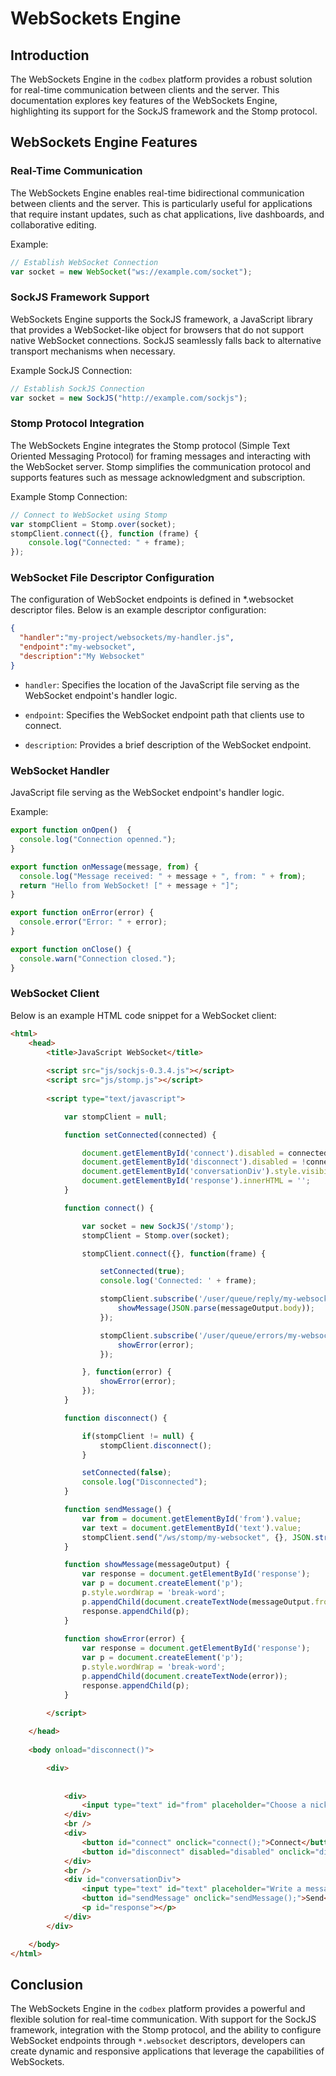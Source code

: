 # WebSockets Engine

## Introduction

The WebSockets Engine in the `codbex` platform provides a robust solution for real-time communication between clients and the server. This documentation explores key features of the WebSockets Engine, highlighting its support for the SockJS framework and the Stomp protocol.

## WebSockets Engine Features

### Real-Time Communication

The WebSockets Engine enables real-time bidirectional communication between clients and the server. This is particularly useful for applications that require instant updates, such as chat applications, live dashboards, and collaborative editing.

Example:

```javascript
// Establish WebSocket Connection
var socket = new WebSocket("ws://example.com/socket");
```

### SockJS Framework Support

WebSockets Engine supports the SockJS framework, a JavaScript library that provides a WebSocket-like object for browsers that do not support native WebSocket connections. SockJS seamlessly falls back to alternative transport mechanisms when necessary.

Example SockJS Connection:

```javascript
// Establish SockJS Connection
var socket = new SockJS("http://example.com/sockjs");
```

### Stomp Protocol Integration

The WebSockets Engine integrates the Stomp protocol (Simple Text Oriented Messaging Protocol) for framing messages and interacting with the WebSocket server. Stomp simplifies the communication protocol and supports features such as message acknowledgment and subscription.

Example Stomp Connection:

```javascript
// Connect to WebSocket using Stomp
var stompClient = Stomp.over(socket);
stompClient.connect({}, function (frame) {
    console.log("Connected: " + frame);
});
```

### WebSocket File Descriptor Configuration

The configuration of WebSocket endpoints is defined in *.websocket descriptor files. Below is an example descriptor configuration:

```json
{
  "handler":"my-project/websockets/my-handler.js",
  "endpoint":"my-websocket",
  "description":"My Websocket"
}
```

* `handler`: Specifies the location of the JavaScript file serving as the WebSocket endpoint's handler logic.

* `endpoint`: Specifies the WebSocket endpoint path that clients use to connect.

* `description`: Provides a brief description of the WebSocket endpoint.


### WebSocket Handler

JavaScript file serving as the WebSocket endpoint's handler logic.

Example:

```javascript
export function onOpen()  {
  console.log("Connection openned.");
}

export function onMessage(message, from) {
  console.log("Message received: " + message + ", from: " + from);
  return "Hello from WebSocket! [" + message + "]";
}

export function onError(error) {
  console.error("Error: " + error);
}

export function onClose() {
  console.warn("Connection closed.");
}
```

### WebSocket Client

Below is an example HTML code snippet for a WebSocket client:

```html
<html>
	<head>
	    <title>JavaScript WebSocket</title>
	    
	    <script src="js/sockjs-0.3.4.js"></script>
	    <script src="js/stomp.js"></script>
	    
	    <script type="text/javascript">

	        var stompClient = null;

	        function setConnected(connected) {

	            document.getElementById('connect').disabled = connected;
	            document.getElementById('disconnect').disabled = !connected;
	            document.getElementById('conversationDiv').style.visibility = connected ? 'visible' : 'hidden';
	            document.getElementById('response').innerHTML = '';
	        }

	        function connect() {

	            var socket = new SockJS('/stomp');
	            stompClient = Stomp.over(socket);

	            stompClient.connect({}, function(frame) {

	            	setConnected(true);
	                console.log('Connected: ' + frame);

	                stompClient.subscribe('/user/queue/reply/my-websocket', function(messageOutput) {
	                    showMessage(JSON.parse(messageOutput.body));
	                });

	                stompClient.subscribe('/user/queue/errors/my-websocket', function(error) {
	                	showError(error);
	                });

	            }, function(error) {
	            	showError(error);
	            });
	        }

	        function disconnect() {

	            if(stompClient != null) {
	                stompClient.disconnect();
	            }

	            setConnected(false);
	            console.log("Disconnected");
	        }

	        function sendMessage() {
	        	var from = document.getElementById('from').value;
	            var text = document.getElementById('text').value;
	            stompClient.send("/ws/stomp/my-websocket", {}, JSON.stringify({'from':from, 'text':text}));
	        }

	        function showMessage(messageOutput) {
	            var response = document.getElementById('response');
	            var p = document.createElement('p');
	            p.style.wordWrap = 'break-word';
	            p.appendChild(document.createTextNode(messageOutput.from + ": " + messageOutput.text + " (" + messageOutput.time + ")"));
	            response.appendChild(p);
	        }
	        
	        function showError(error) {
	            var response = document.getElementById('response');
	            var p = document.createElement('p');
	            p.style.wordWrap = 'break-word';
	            p.appendChild(document.createTextNode(error));
	            response.appendChild(p);
	        }

	    </script>
	    
	</head>
	
	<body onload="disconnect()">

		<div>
		
		
			<div>
				<input type="text" id="from" placeholder="Choose a nickname"/>
			</div>
			<br />
		    <div>
		        <button id="connect" onclick="connect();">Connect</button>
		        <button id="disconnect" disabled="disabled" onclick="disconnect();">Disconnect</button>
		    </div>
		    <br />
		    <div id="conversationDiv">
		        <input type="text" id="text" placeholder="Write a message..."/>
		        <button id="sendMessage" onclick="sendMessage();">Send</button>
		        <p id="response"></p>
		    </div>
		</div>

	</body>
</html>
```

## Conclusion

The WebSockets Engine in the `codbex` platform provides a powerful and flexible solution for real-time communication. With support for the SockJS framework, integration with the Stomp protocol, and the ability to configure WebSocket endpoints through `*.websocket` descriptors, developers can create dynamic and responsive applications that leverage the capabilities of WebSockets.
